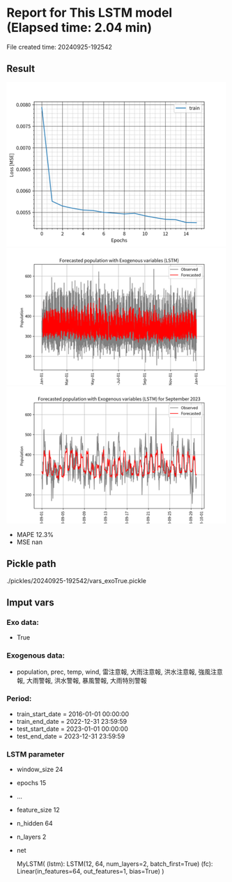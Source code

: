 
# Report for This LSTM model (Elapsed time: 2.04 min)

File created time: 20240925-192542

## Result 
<img src="result_20240925-192542_loss.png" width='600'/>
<img src="result_20240925-192542_forecast.png" width='600'/>
<img src="result_20240925-192542_forecast_september_2023.png" width='600'/>

- MAPE	12.3%
- MSE 	nan

## Pickle path
./pickles/20240925-192542/vars_exoTrue.pickle

## Imput vars

### Exo data:
- True

### Exogenous data:
- population, prec, temp, wind, 雷注意報, 大雨注意報, 洪水注意報, 強風注意報, 大雨警報, 洪水警報, 暴風警報, 大雨特別警報
 
### Period:
- train_start_date    = 2016-01-01 00:00:00
- train_end_date      = 2022-12-31 23:59:59
- test_start_date     = 2023-01-01 00:00:00  
- test_end_date       = 2023-12-31 23:59:59

### LSTM parameter
- window_size	24
- epochs	15
- ...
- feature_size	12
- n_hidden	64
- n_layers	2
- net

     MyLSTM(
  (lstm): LSTM(12, 64, num_layers=2, batch_first=True)
  (fc): Linear(in_features=64, out_features=1, bias=True)
)


